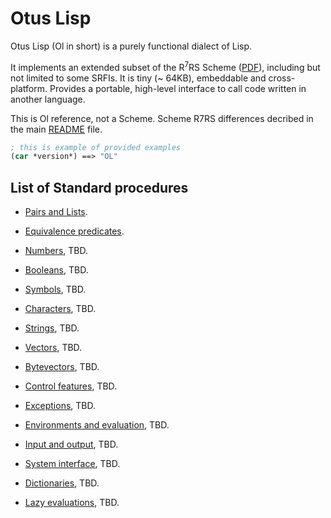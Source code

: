 Otus Lisp
=========

Otus Lisp (Ol in short) is a purely functional dialect of Lisp.

It implements an extended subset of the R<sup>7</sup>RS Scheme
([PDF](https://small.r7rs.org/attachment/r7rs.pdf)), including
but not limited to some SRFIs. It is tiny (~ 64KB), embeddable
and cross-platform.  Provides a portable, high-level interface
to call code written in another language.

This is Ol reference, not a Scheme. Scheme R7RS differences decribed in the
main [README](https://github.com/yuriy-chumak/ol#r7rs-differences) file.

```scheme
; this is example of provided examples
(car *version*) ==> "OL"
```

List of Standard procedures
---------------------------

- [Pairs and Lists](pairs-and-lists.md).
- [Equivalence predicates](equivalence-predicates.md).
- [Numbers](numbers.md), TBD.
- [Booleans](booleans.md), TBD.
- [Symbols](symbols.md), TBD.
- [Characters](characters.md), TBD.
- [Strings](strings.md), TBD.
- [Vectors](vectors.md), TBD.
- [Bytevectors](bytevectors.md), TBD.
- [Control features](control-features.md), TBD.
- [Exceptions](exceptions.md), TBD.
- [Environments and evaluation](environments-and-evaluation.md), TBD.
- [Input and output](input-and-output.md), TBD.
- [System interface](system-interface.md), TBD.

- [Dictionaries](dictionaries.md), TBD.
- [Lazy evaluations](lazy-evaluations.md), TBD.
